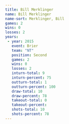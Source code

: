 ```yaml
---
title: Bill Merklinger
name: Bill Merklinger
name-sort: Merklinger, Bill
games: 2
wins: 0
losses: 2
years:
 - year: 2015
   event: Brier
   team: "NT"
   position: Second
   games: 2
   wins: 0
   losses: 2
   inturn-total: 9
   inturn-percent: 75
   outturn-total: 1
   outturn-percent: 100
   draw-total: 10
   draw-percent: 78
   takeout-total: 0
   takeout-percent:
   shots-total: 10
   shots-percent: 78
---
```

